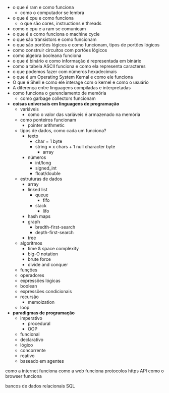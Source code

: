 - o que é ram e como funciona
	- como o computador se lembra
- o que é cpu e como funciona
	- o que são cores, instructions e threads
- como o cpu e a ram se comunicam
- o que é e como funciona o machine cycle
- o que são transistors e como funcionam
- o que são portões lógicos e como funcionam, tipos de portões lógicos
- como construir circuitos com portões lógicos
- como algebra booleana funciona 
- o que é binário e como informação é representada em binário
- como a tabela ASCII funciona e como ela representa caracteres
- o que podemos fazer com números hexadecimais
- o que é um Operating System Kernal e como ele funciona
- O que é Shell e como ele interage com o kernel e como o usuário
- A diferença entre linguagens compiladas e interpretadas
- como funciona o gerenciamento de memória
	- como garbage collectors funcionam
- **coisas universais em linguagens de programação**
	- variáveis
		- como o valor das variáveis é armazenado na memória
	- como ponteiros funcionam
		- pointer arithmetic
	- tipos de dados, como cada um funciona?
		- texto
			- char = 1 byte
			- string = x chars + 1 null character byte
				- array
		- números
			- int/long
			- signed_int
			- float/double
	- estruturas de dados
		- array
		- linked list
			- queue
				- fifo
			- stack
				- lifo
		- hash maps
		- graph
			- bredth-first-search
			- depth-first-search
		- tree
	- algoritmos
		- time & space complexity
		- big-O notation
		- brute force
		- divide and conquer
	- funções
	- operadores
	- expressões lógicas
	- boolean
	- expressões condicionais
	- recursão
		- memoization
	- loop
- **paradigmas de programação**
	- imperativo
		- procedural
		- OOP
	- funcional
	- declarativo
	- lógico
	- concorrente
	- reativo
	- baseado em agentes

como a internet funciona
como a web funciona
	protocolos
		https
			API
como o browser funciona

bancos de dados
	relacionais
		SQL
